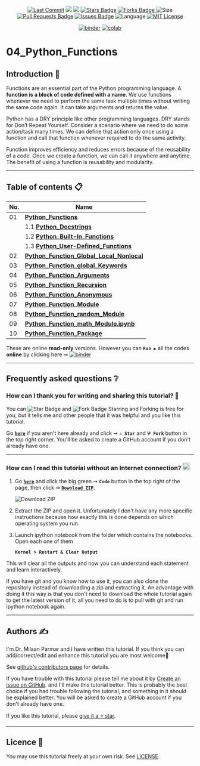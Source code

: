<p align="center"> 
<a href="https://github.com/milaan9"><img src="https://img.shields.io/static/v1?logo=github&label=maintainer&message=milaan9&color=ff3300" alt="Last Commit"/></a> 
<!--<img src="https://badges.pufler.dev/created/milaan9/04_Python_Functions" alt="Created"/>-->
<!--<a href="https://github.com/milaan9/04_Python_Functions/graphs/commit-activity"><img src="https://img.shields.io/github/last-commit/milaan9/04_Python_Functions.svg?colorB=ff8000&style=flat" alt="Last Commit"/> </a>-->
<a href="https://github.com/milaan9/04_Python_Functions/pulse" alt="Activity"><img src="https://img.shields.io/github/commit-activity/m/milaan9/04_Python_Functions.svg?colorB=teal&style=flat" /></a> 
<a href="https://hits.seeyoufarm.com"><img src="https://hits.seeyoufarm.com/api/count/incr/badge.svg?url=https%3A%2F%2Fgithub.com%2Fmilaan9%2F04_Python_Functions&count_bg=%231DC92C&title_bg=%23555555&icon=&icon_color=%23E7E7E7&title=views&edge_flat=false"/></a>
<a href="https://github.com/milaan9/04_Python_Functions/stargazers"><img src="https://img.shields.io/github/stars/milaan9/04_Python_Functions.svg?colorB=1a53ff" alt="Stars Badge"/></a>
<a href="https://github.com/milaan9/04_Python_Functions/network/members"><img src="https://img.shields.io/github/forks/milaan9/04_Python_Functions" alt="Forks Badge"/> </a>
<img src="https://img.shields.io/github/repo-size/milaan9/04_Python_Functions.svg?colorB=CC66FF&style=flat" alt="Size"/>
<a href="https://github.com/milaan9/04_Python_Functions/pulls"><img src="https://img.shields.io/github/issues-pr/milaan9/04_Python_Functions.svg?colorB=yellow&style=flat" alt="Pull Requests Badge"/></a>
<a href="https://github.com/milaan9/04_Python_Functions/issues"><img src="https://img.shields.io/github/issues/milaan9/04_Python_Functions.svg?colorB=yellow&style=flat" alt="Issues Badge"/></a>
<img src="https://img.shields.io/github/languages/top/milaan9/04_Python_Functions.svg?colorB=996600&style=flat" alt="Language"/></a> 
<a href="https://github.com/milaan9/04_Python_Functions/blob/main/LICENSE"><img src="https://img.shields.io/badge/License-MIT-blueviolet.svg" alt="MIT License"/></a>
</p> 
<!--<img src="https://badges.pufler.dev/contributors/milaan9/01_Python_Introduction?size=50&padding=5&bots=true" alt="milaan9"/>-->

<p align="center"> 
<a href="https://mybinder.org/v2/gh/milaan9/04_Python_Functions/HEAD"><img src="https://mybinder.org/badge_logo.svg" alt="binder"/></a>
<a href="https://githubtocolab.com/milaan9/04_Python_Functions"><img src="https://colab.research.google.com/assets/colab-badge.svg" alt="colab"/></a>
</p>   
 
# 04_Python_Functions

## Introduction 👋

Functions are an essential part of the Python programming language. A **function is a block of code defined with a name**. We use functions whenever we need to perform the same task multiple times without writing the same code again. It can take arguments and returns the value.

Python has a DRY principle like other programming languages. DRY stands for Don’t Repeat Yourself. Consider a scenario where we need to do some action/task many times. We can define that action only once using a function and call that function whenever required to do the same activity.

Function improves efficiency and reduces errors because of the reusability of a code. Once we create a function, we can call it anywhere and anytime. The benefit of using a function is reusability and modularity.

---

## Table of contents 📋

| **No.** | **Name** | 
| ------- | -------- | 
| 01 | **[Python_Functions](https://github.com/milaan9/04_Python_Functions/blob/main/001_Python_Functions.ipynb)** |
|    | 1.1 **[Python_Docstrings](https://github.com/milaan9/04_Python_Functions/blob/main/Python_Docstrings.ipynb)** |
|    | 1.2 **[Python_Built-In_Functions](https://github.com/milaan9/04_Python_Functions/tree/main/002_Python_Functions_Built_in)** |
|    | 1.3 **[Python_User-Defined_Functions](https://github.com/milaan9/04_Python_Functions/blob/main/Python_User_defined_Functions.ipynb)** |
| 02 | **[Python_Function_Global_Local_Nonlocal](https://github.com/milaan9/04_Python_Functions/blob/main/002_Python_Function_Global_Local_Nonlocal.ipynb)** |
| 03 | **[Python_Function_global_Keywords](https://github.com/milaan9/04_Python_Functions/blob/main/003_Python_Function_global_Keywords.ipynb)** |
| 04 | **[Python_Function_Arguments](https://github.com/milaan9/04_Python_Functions/blob/main/004_Python_Function_Arguments.ipynb)** |
| 05 | **[Python_Function_Recursion](https://github.com/milaan9/04_Python_Functions/blob/main/005_Python_Function_Recursion.ipynb)** |
| 06 | **[Python_Function_Anonymous](https://github.com/milaan9/04_Python_Functions/blob/main/006_Python_Function_Anonymous.ipynb)** |
| 07 | **[Python_Function_Module](https://github.com/milaan9/04_Python_Functions/blob/main/007_Python_Function_Module.ipynb)** |
| 08 | **[Python_Function_random_Module](https://github.com/milaan9/04_Python_Functions/blob/main/008_Python_Function_random_Module.ipynb)** |
| 09 | **[Python_Function_math_Module.ipynb](https://github.com/milaan9/04_Python_Functions/blob/main/009_Python_Function_math_Module.ipynb.ipynb)** |
| 10 | **[Python_Function_Package](https://github.com/milaan9/04_Python_Functions/blob/main/010_Python_Function_Package.ipynb)** |


These are online **read-only** versions. However you can **`Run ▶`**  all the codes **online** by clicking here ➞ <a href="https://mybinder.org/v2/gh/milaan9/04_Python_Functions/HEAD"><img src="https://mybinder.org/badge_logo.svg" alt="binder"/></a>

---

## Frequently asked questions ❔

### How can I thank you for writing and sharing this tutorial? 🌷

You can <img src="https://img.shields.io/static/v1?label=%E2%AD%90 Star &message=if%20useful&style=style=flat&color=blue" alt="Star Badge"/> and <img src="https://img.shields.io/static/v1?label=%E2%B5%96 Fork &message=if%20useful&style=style=flat&color=blue" alt="Fork Badge"/> Starring and Forking is free for you, but it tells me and other people that it was helpful and you like this tutorial.

Go [**`here`**](https://github.com/milaan9/04_Python_Functions) if you aren't here already and click ➞ **`✰ Star`** and **`ⵖ Fork`** button in the top right corner. You'll be asked to create a GitHub account if you don't already have one.

---

### How can I read this tutorial without an Internet connection? <img alt="GIF" src="https://github.com/TheDudeThatCode/TheDudeThatCode/blob/master/Assets/hmm.gif" width="20" />

1. Go [**`here`**](https://github.com/milaan9/04_Python_Functions) and click the big green ➞ **`Code`** button in the top right of the page, then click ➞ [**`Download ZIP`**](https://github.com/milaan9/04_Python_Functions/archive/refs/heads/main.zip).

    ![Download ZIP](img/dnld_rep.png)

2. Extract the ZIP and open it. Unfortunately I don't have any more specific instructions because how exactly this is done depends on which operating system you run.
    
3. Launch ipython notebook from the folder which contains the notebooks. Open each one of them
  
    **`Kernel > Restart & Clear Output`**
    
This will clear all the outputs and now you can understand each statement and learn interactively.

If you have git and you know how to use it, you can also clone the repository instead of downloading a zip and extracting it. An advantage with doing it this way is that you don't need to download the whole tutorial again to get the latest version of it, all you need to do is to pull with git and run ipython notebook again.

---

## Authors ✍️

I'm Dr. Milaan Parmar and I have written this tutorial. If you think you can add/correct/edit and enhance this tutorial you are most welcome🙏

See [github's contributors page](https://github.com/milaan9/04_Python_Functions/graphs/contributors) for details.

If you have trouble with this tutorial please tell me about it by [Create an issue on GitHub](https://github.com/milaan9/04_Python_Functions/issues/new). and I'll make this tutorial better. This is probably the best choice if you had trouble following the tutorial, and something in it should be explained better. You will be asked to create a GitHub account if you don't already have one.

If you like this tutorial, please [give it a ⭐ star](https://github.com/milaan9/04_Python_Functions).

---

## Licence 📜

You may use this tutorial freely at your own risk. See [LICENSE](./LICENSE).

